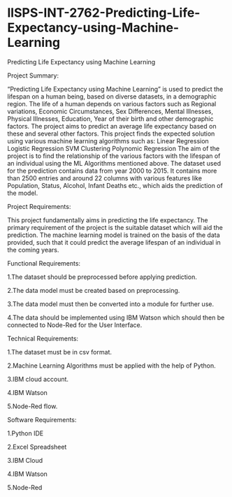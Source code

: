 # llSPS-INT-2762-Predicting-Life-Expectancy-using-Machine-Learning



Predicting Life Expectancy using Machine Learning

Project Summary:

“Predicting Life Expectancy using Machine Learning” is used to predict the lifespan on a human being, based on diverse datasets, in a demographic region. The life of a human depends on various factors such as Regional variations, Economic Circumstances, Sex Differences, Mental Illnesses, Physical Illnesses, Education, Year of their birth and other demographic factors. The project aims to predict an average life expectancy based on these and several other factors. This project finds the expected solution using various machine learning algorithms such as: Linear Regression Logistic Regression SVM Clustering Polynomic Regression The aim of the project is to find the relationship of the various factors with the lifespan of an individual using the ML Algorithms mentioned above. The dataset used for the prediction contains data from year 2000 to 2015. It contains more than 2500 entries and around 22 columns with various features like Population, Status, Alcohol, Infant Deaths etc., which aids the prediction of the model.

Project Requirements:

This project fundamentally aims in predicting the life expectancy. The primary requirement of the project is the suitable dataset which will aid the prediction. The machine learning model is trained on the basis of the data provided, such that it could predict the average lifespan of an individual in the coming years.

Functional Requirements:

1.The dataset should be preprocessed before applying prediction.

2.The data model must be created based on preprocessing.

3.The data model must then be converted into a module for further use.

4.The data should be implemented using IBM Watson which should then be connected to Node-Red for the User Interface.

Technical Requirements:

1.The dataset must be in csv format.

2.Machine Learning Algorithms must be applied with the help of Python.

3.IBM cloud account.

4.IBM Watson

5.Node-Red flow.

Software Requirements:


1.Python IDE

2.Excel Spreadsheet

3.IBM Cloud

4.IBM Watson

5.Node-Red





